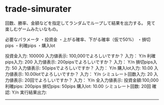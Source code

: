 # trade-simurater

回数、勝率、金額などを指定してランダムでループして結果を出力する。
見て楽しむゲームみたいなもの。

必要なパラメータ
・投資金
・上がる確率、下がる確率（仮で50%）
・損切pips
・利確pips
・購入lot

投資金入力: 100000
入力値表示: 100,000でよろしいですか？
入力： Y/n
利確pips入力: 200
入力値表示: 200pipsでよろしいですか？
入力： Y/n
損切pips入力: 50
入力値表示: 50pipsでよろしいですか？
入力： Y/n
購入lot入力: 10.00
入力値表示: 10.00lotでよろしいですか？
入力： Y/n
シミュレート回数入力: 20
入力値表示: 20回でよろしいですか？
入力： Y/n
全入力値表示:
投資金額:100,000
利確pips: 200pips
損切pips: 50pips
購入lot: 10.00
シミュレート回数: 20回
確認: Y/n
実行結果出力:

--------------
